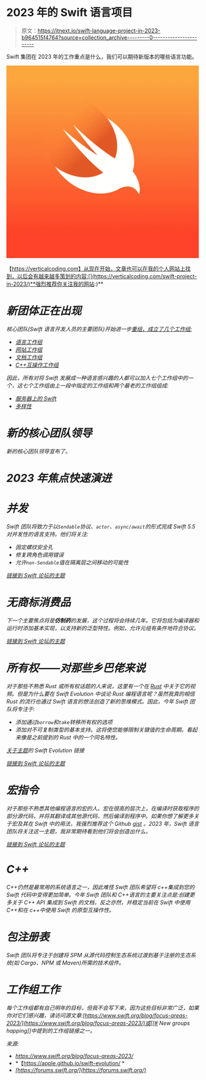 # 2023 年的 Swift 语言项目

> 原文：<https://itnext.io/swift-language-project-in-2023-b964515f4764?source=collection_archive---------0----------------------->

Swift 集团在 2023 年的工作重点是什么，我们可以期待新版本的哪些语言功能。

![](img/f0a805f2e038f0b9c798271857fd7ff0.png)

【https://verticalcoding.com】从现在开始，文章也可以在我的个人网站上找到，以后会有越来越多策划的内容:[](https://verticalcoding.com/swift-project-in-2023/)**强烈推荐你关注我的网站:)**

# *新团体正在出现*

*核心团队(Swift 语言开发人员的主要团队)开始进一步[重组，成立了几个工作组:](https://www.swift.org/blog/language-workgroup/)*

*   *[语言工作组](https://www.swift.org/language-workgroup/)*
*   *[网站工作组](https://www.swift.org/website/)*
*   *[文档工作组](https://www.swift.org/documentation-workgroup/)*
*   *[C++互操作工作组](https://www.swift.org/cxx-interop-workgroup/)*

*因此，所有对将 Swift 发展成一种语言感兴趣的人都可以加入七个工作组中的一个，这七个工作组由上一段中指定的工作组和两个最老的工作组组成:*

*   *[服务器上的 Swift](https://www.swift.org/server/)*
*   *[多样性](https://www.swift.org/diversity/)*

# *新的核心团队领导*

*新的核心团队领导宣布了。*

# *2023 年焦点快速演进*

# *并发*

*Swift 团队将致力于以`Sendable`协议、`actor`、`async/await`的形式完成 Swift 5.5 对并发性的语言支持。他们将关注:*

*   *固定螺纹安全孔*
*   *修复跨角色调用错误*
*   *允许`non-Sendable`值在隔离层之间移动的可能性*

*[链接到 Swift 论坛的主题](https://forums.swift.org/t/swift-concurrency-roadmap/41611)*

# *无商标消费品*

*下一个主要焦点将是**仿制药**的发展，这个过程将会持续几年。它将包括为编译器和运行时添加基本实现，以支持新的泛型特性。例如，允许元组有条件地符合协议。*

*[链接到 Swift 论坛的主题](https://forums.swift.org/t/manifesto-completing-generics/1656)*

# *所有权——对那些乡巴佬来说*

*对于那些不熟悉 Rust 或所有权话题的人来说，这里有一个在 [Rust](https://www.youtube.com/watch?v=VFIOSWy93H0) 中关于它的视频。但是为什么要在 Swift Evolution 中谈论 Rust 编程语言呢？虽然我真的相信 Rust 的流行也通过 Swift 语言的想法创造了新的思维模式。因此，今年 Swift 团队将专注于:*

*   *添加通过`borrow`和`take`转移所有权的选项*
*   *添加对不可复制类型的基本支持。这将使您能够限制关键值的生命周期。看起来像是之前提到的 Rust 中的一个同名特性。*

*[关于主题](https://forums.swift.org/t/se-0377-borrow-and-take-parameter-ownership-modifiers/61020)的 Swift Evolution 链接*

*[链接到 Swift 论坛的主题](https://forums.swift.org/t/se-0377-borrow-and-take-parameter-ownership-modifiers/61020)*

# *宏指令*

*对于那些不熟悉其他编程语言的宏的人。宏在很高的层次上，在编译时获取程序的部分源代码，并将其翻译成其他源代码，然后编译到程序中。如果你想了解更多关于宏及其在 Swift 中的用法，我强烈推荐这个 Github [gist](https://gist.github.com/DougGregor/4f3ba5f4eadac474ae62eae836328b71) 。2023 年，Swift 语言团队将关注这一主题，我非常期待看到他们将会创造出什么。*

*[链接到 Swift 论坛的主题](https://forums.swift.org/t/a-possible-vision-for-macros-in-swift/60900)*

# *C++*

*C++仍然是最常用的系统语言之一，因此难怪 Swift 团队希望将 c++集成到您的 Swift 代码中变得更加简单。今年 Swift 团队和 C++语言的主要关注点是:创建更多关于 C++ API 集成到 Swift 的文档，反之亦然，并稳定当前在 Swift 中使用 C++和在 c++中使用 Swift 的原型互操作性。*

# *包注册表*

*Swift 团队将专注于创建将 SPM 从源代码控制生态系统过渡到基于注册的生态系统(如 Cargo、NPM 或 Maven)所需的技术组件。*

# *工作组工作*

*每个工作组都有自己明年的目标，但我不会写下来，因为这些目标非常广泛，如果你对它们感兴趣，请访问源文章:[https://www.swift.org/blog/focus-areas-2023/](https://www.swift.org/blog/focus-areas-2023/)或[[# New groups happing]]中提到的工作组链接之一。*

*来源:*

*   *https://www.swift.org/blog/focus-areas-2023/*
*   *【https://apple.github.io/swift-evolution/ *
*   *[https://forums.swift.org/](https://forums.swift.org/)*